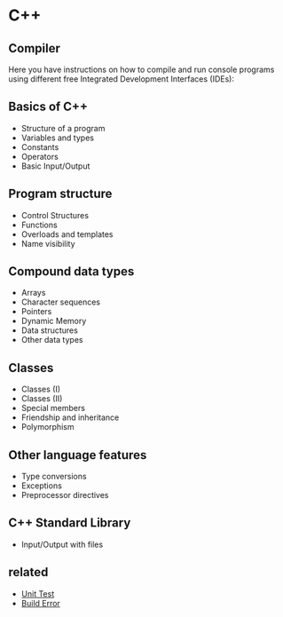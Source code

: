 # C++

## Compiler

Here you have instructions on how to compile and run console programs using different free Integrated Development Interfaces (IDEs):


## Basics of C++
- Structure of a program
- Variables and types
- Constants
- Operators
- Basic Input/Output

## Program structure
- Control Structures
- Functions
- Overloads and templates
- Name visibility

## Compound data types
- Arrays
- Character sequences
- Pointers
- Dynamic Memory
- Data structures
- Other data types

## Classes
- Classes (I)
- Classes (II)
- Special members
- Friendship and inheritance
- Polymorphism

## Other language features
- Type conversions
- Exceptions
- Preprocessor directives

## C++ Standard Library
- Input/Output with files

## related
- [Unit Test](/mib/cpp/test)
- [Build Error](/mib/cpp/err)
